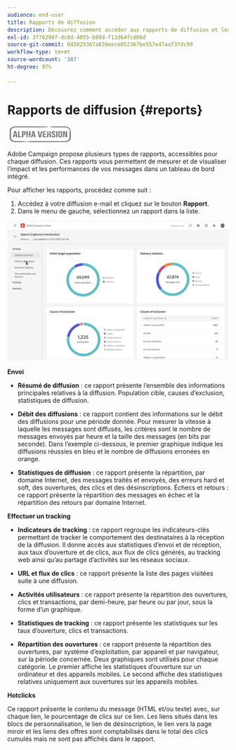 ```yaml
---
audience: end-user
title: Rapports de diffusion
description: Découvrez comment accéder aux rapports de diffusion et les utiliser
exl-id: 3f76298f-dc0d-4055-b89d-f11d64fcd66d
source-git-commit: 045025367a826eece052367be557e47aaf37dc99
workflow-type: tm+mt
source-wordcount: '387'
ht-degree: 97%

---
```


# Rapports de diffusion {#reports}

![](../assets/do-not-localize/badge.png)

<!--
detail delivery reports and how to access them

same content as in v7 (excepted for the navigation that is similar to AJO
-->

Adobe Campaign propose plusieurs types de rapports, accessibles pour chaque diffusion. Ces rapports vous permettent de mesurer et de visualiser l’impact et les performances de vos messages dans un tableau de bord intégré.

Pour afficher les rapports, procédez comme suit :

1. Accédez à votre diffusion e-mail et cliquez sur le bouton **Rapport**.
1. Dans le menu de gauche, sélectionnez un rapport dans la liste.

![](assets/reporting.png)

**Envoi**

* **Résumé de diffusion** : ce rapport présente l’ensemble des informations principales relatives à la diffusion. Population cible, causes d’exclusion, statistiques de diffusion.

* **Débit des diffusions** : ce rapport contient des informations sur le débit des diffusions pour une période donnée. Pour mesurer la vitesse à laquelle les messages sont diffusés, les critères sont le nombre de messages envoyés par heure et la taille des messages (en bits par seconde). Dans l’exemple ci-dessous, le premier graphique indique les diffusions réussies en bleu et le nombre de diffusions erronées en orange.

* **Statistiques de diffusion** : ce rapport présente la répartition, par domaine Internet, des messages traités et envoyés, des erreurs hard et soft, des ouvertures, des clics et des désinscriptions.
Échecs et retours : ce rapport présente la répartition des messages en échec et la répartition des retours par domaine Internet.

**Effectuer un tracking**

* **Indicateurs de tracking** : ce rapport regroupe les indicateurs-clés permettant de tracker le comportement des destinataires à la réception de la diffusion. Il donne accès aux statistiques d’envoi et de réception, aux taux d’ouverture et de clics, aux flux de clics générés, au tracking web ainsi qu’au partage d’activités sur les réseaux sociaux.

* **URL et flux de clics** : ce rapport présente la liste des pages visitées suite à une diffusion.

* **Activités utilisateurs** : ce rapport présente la répartition des ouvertures, clics et transactions, par demi-heure, par heure ou par jour, sous la forme d’un graphique.

* **Statistiques de tracking** : ce rapport présente les statistiques sur les taux d’ouverture, clics et transactions.

* **Répartition des ouvertures** : ce rapport présente la répartition des ouvertures, par système d’exploitation, par appareil et par navigateur, sur la période concernée. Deux graphiques sont utilisés pour chaque catégorie. Le premier affiche les statistiques d’ouverture sur un ordinateur et des appareils mobiles. Le second affiche des statistiques relatives uniquement aux ouvertures sur les appareils mobiles.

**Hotclicks**

Ce rapport présente le contenu du message (HTML et/ou texte) avec, sur chaque lien, le pourcentage de clics sur ce lien. Les liens situés dans les blocs de personnalisation, le lien de désinscription, le lien vers la page miroir et les liens des offres sont comptabilisés dans le total des clics cumulés mais ne sont pas affichés dans le rapport.
